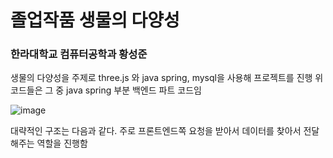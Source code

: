 # 졸업작품 생물의 다양성
### 한라대학교 컴퓨터공학과 황성준

생물의 다양성을 주제로 three.js 와 java spring, mysql을 사용해 프로젝트를 진행
위 코드들은 그 중 java spring 부분 백엔드 파트 코드임


![image](https://github.com/doublecountjump/harmonyDBmanager/assets/122294767/92e2e155-8892-4ece-861d-cbd59fbb1de7)

대략적인 구조는 다음과 같다.
주로 프론트엔드쪽 요청을 받아서 데이터를 찾아서 전달해주는 역할을 진행함
